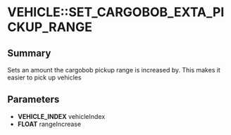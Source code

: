 # VEHICLE::SET_CARGOBOB_EXTA_PICKUP_RANGE

## Summary
Sets an amount the cargobob pickup range is increased by. This makes it easier to pick up vehicles

## Parameters
* **VEHICLE_INDEX** vehicleIndex
* **FLOAT** rangeIncrease